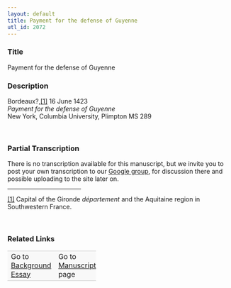 ```yaml
---  
layout: default  
title: Payment for the defense of Guyenne  
utl_id: 2072
---
```


### Title

Payment for the defense of Guyenne


### Description

<p>Bordeaux?,<a href="#_ftn1" name="_ftnref1" title="" id="_ftnref1">[1]</a> 16 June 1423<br /><em>Payment for the defense of Guyenne</em><br />
New York, Columbia University, Plimpton MS 289</p>
<p> </p>


### Partial Transcription

<p>There is no transcription available for this manuscript, but we invite you to post your own transcription to our <a href="https://paleography.library.utoronto.ca/content/group-work">Google group</a>, for discussion there and possible uploading to the site later on.</p>
<div>
<hr align="left" size="1" width="33%" /><div id="ftn1"><a href="#_ftnref1" name="_ftn1" title="" id="_ftn1">[1]</a> Capital of the Gironde <em>département</em> and the Aquitaine region in Southwestern France.</div>
</div>
<p> </p>


### Related Links

<table border="0.5" cellpadding="1" cellspacing="1" style="width: 200px; background-color:#F8F8F8;">
    <tbody style="border-color:#ccc">
        <tr style="border-color:#ccc">
            <td>Go to <a href="https://centerfordigitalhumanities.github.io/Newberry-French-paleography/_background_essay/2072" target="_blank">Background Essay</a></td>
            <td>Go to <a href="https://centerfordigitalhumanities.github.io/Newberry-French-paleography/www/record.html?id=2072" target="_blank">Manuscript</a> page</td>
        </tr>
    </tbody>
</table>